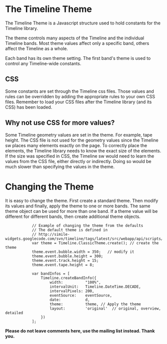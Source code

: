 # The Timeline Theme #

The Timeline Theme is a Javascript structure used to hold constants for the Timeline library.

The theme controls many aspects of the Timeline and the individual Timeline bands. Most theme values affect only a specific band, others affect the Timeline as a whole.

Each band has its own theme setting. The first band's theme is used to control any Timeline-wide constants.

## CSS ##
Some constants are set through the Timeline css files. Those values and rules can be overridden by adding the appropriate rules to your own CSS files. Remember to load your CSS files after the Timeline library (and its CSS) has been loaded.

## Why not use CSS for more values? ##
Some Timeline geometry values are set in the theme. For example, tape height. The CSS file is not used for the geometry values since the Timeline sw places many elements exactly on the page. To correctly place the elements, the Timeline library needs to know the exact size of the elements. If the size was specified in CSS, the Timeline sw would need to learn the values from the CSS file, either directly or indirectly. Doing so would be much slower than specifying the values in the theme.

# Changing the Theme #
It is easy to change the theme. First create a standard theme. Then modify its values and finally, apply the theme to one or more bands. The same theme object can be used for more than one band. If a theme value will be different for different bands, then create additional theme objects.

```
            // Example of changing the theme from the defaults
            // The default theme is defined in 
            // http://simile-widgets.googlecode.com/svn/timeline/tags/latest/src/webapp/api/scripts/themes.js
            var theme = Timeline.ClassicTheme.create(); // create the theme
            theme.event.bubble.width = 350;   // modify it
            theme.event.bubble.height = 300;
            theme.event.track.height = 15;
            theme.event.tape.height = 8;
            
            var bandInfos = [
                Timeline.createBandInfo({
                    width:          "100%", 
                    intervalUnit:   Timeline.DateTime.DECADE, 
                    intervalPixels: 200,
                    eventSource:    eventSource,
                    date:           d,
                    theme:          theme, // Apply the theme
                    layout:         'original'  // original, overview, detailed
                })
            ];
```


**Please do not leave comments here, use the mailing list instead. Thank you.**